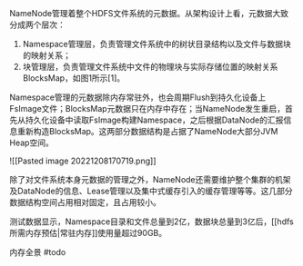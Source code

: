 NameNode管理着整个HDFS文件系统的元数据。从架构设计上看，元数据大致分成两个层次：
1. Namespace管理层，负责管理文件系统中的树状目录结构以及文件与数据块的映射关系；
2. 块管理层，负责管理文件系统中文件的物理块与实际存储位置的映射关系BlocksMap，如图1所示[1]。

Namespace管理的元数据除内存常驻外，也会周期Flush到持久化设备上FsImage文件；BlocksMap元数据只在内存中存在；当NameNode发生重启，首先从持久化设备中读取FsImage构建Namespace，之后根据DataNode的汇报信息重新构造BlocksMap。这两部分数据结构是占据了NameNode大部分JVM Heap空间。


![[Pasted image 20221208170719.png]]

除了对文件系统本身元数据的管理之外，NameNode还需要维护整个集群的机架及DataNode的信息、Lease管理以及集中式缓存引入的缓存管理等等。这几部分数据结构空间占用相对固定，且占用较小。

测试数据显示，Namespace目录和文件总量到2亿，数据块总量到3亿后，[[hdfs 所需内存预估|常驻内存]]使用量超过90GB。



内存全景
#todo 

